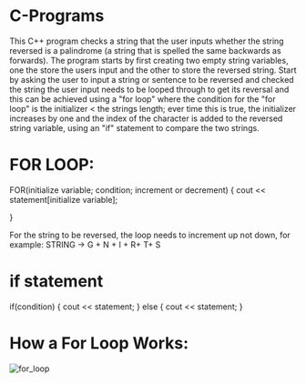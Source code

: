# C-Programs
This C++ program checks a string that the user inputs whether the string reversed is a palindrome (a string that is spelled the same backwards as forwards).  The program starts by first creating two empty string variables, one the store the users input and the other to store the reversed string.  Start by asking the user to input a string or sentence to be reversed and checked the string the user input needs to be looped through to get its reversal and this can be achieved using a "for loop" where the condition for the "for loop" is the initializer < the strings length; ever time this is true, the initializer increases by one and the index of the character is added to the reversed string variable, using an "if" statement to compare the two strings.

# FOR LOOP:
FOR(initialize variable; condition; increment or decrement)
{
  cout << statement[initialize variable];
  
}

For the string to be reversed, the loop needs to increment up not down, for example:
STRING -> G + N + I + R+ T+ S


# if statement
if(condition)
{
  cout << statement;
}
else
{
  cout << statement;
}


# How a For Loop Works:
![for_loop](https://user-images.githubusercontent.com/115430338/201457886-4204d8ad-ed45-42a2-be4c-9f9e03acadd5.png)
